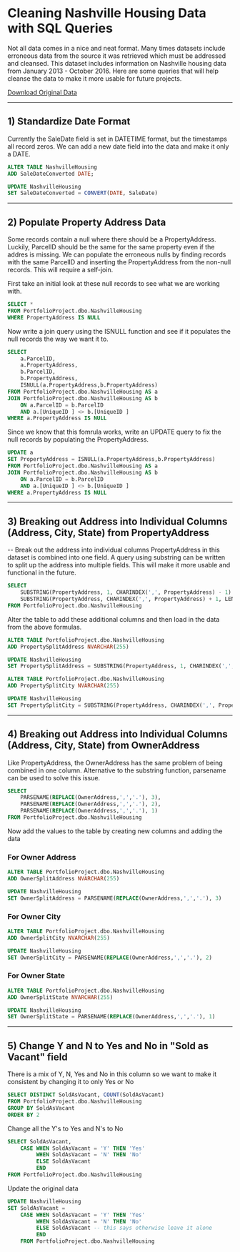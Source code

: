 # Cleaning Nashville Housing Data with SQL Queries

Not all data comes in a nice and neat format. Many times datasets include erroneous data from the source it was retrieved which must be addressed and cleansed.
This dataset includes information on Nashville housing data from January 2013 - October 2016. Here are some queries that will help cleanse the data to make it more usable for future projects.


<a href="https://github.com/ajmercado1229/Nashville_Housing/raw/main/Nashville%20Housing%20Data%20for%20Data%20Cleaning.xlsx">Download Original Data</a>

---

## 1) Standardize Date Format

Currently the SaleDate field is set in DATETIME format, but the timestamps all record zeros. We can add a new date field into the data and make it only a DATE.

```sql
ALTER TABLE NashvilleHousing
ADD SaleDateConverted DATE;

UPDATE NashvilleHousing
SET SaleDateConverted = CONVERT(DATE, SaleDate)
```

---

## 2) Populate Property Address Data

Some records contain a null where there should be a PropertyAddress. Luckily, ParcelID should be the same for the same property even if the addres is missing. We can populate the erroneous nulls by finding records with the same ParcelID and inserting the PropertyAddress from the non-null records. This will require a self-join.

First take an initial look at these null records to see what we are working with.

```sql
SELECT *
FROM PortfolioProject.dbo.NashvilleHousing
WHERE PropertyAddress IS NULL
```

Now write a join query using the ISNULL function and see if it populates the null records the way we want it to.

```sql
SELECT 
	a.ParcelID,
	a.PropertyAddress,
	b.ParcelID,
	b.PropertyAddress,
	ISNULL(a.PropertyAddress,b.PropertyAddress)
FROM PortfolioProject.dbo.NashvilleHousing AS a
JOIN PortfolioProject.dbo.NashvilleHousing AS b
	ON a.ParcelID = b.ParcelID
	AND a.[UniqueID ] <> b.[UniqueID ]
WHERE a.PropertyAddress IS NULL
```

Since we know that this fomrula works, write an UPDATE query to fix the null records by populating the PropertyAddress.

```sql
UPDATE a
SET PropertyAddress = ISNULL(a.PropertyAddress,b.PropertyAddress)
FROM PortfolioProject.dbo.NashvilleHousing AS a
JOIN PortfolioProject.dbo.NashvilleHousing AS b
	ON a.ParcelID = b.ParcelID
	AND a.[UniqueID ] <> b.[UniqueID ]
WHERE a.PropertyAddress IS NULL
```

---

## 3) Breaking out Address into Individual Columns (Address, City, State) from PropertyAddress

-- Break out the address into individual columns
PropertyAddress in this dataset is combined into one field. A query using substring can be written to split up the address into multiple fields. This will make it more usable and functional in the future.

```sql
SELECT
	SUBSTRING(PropertyAddress, 1, CHARINDEX(',', PropertyAddress) - 1) AS Address,
	SUBSTRING(PropertyAddress, CHARINDEX(',', PropertyAddress) + 1, LEN(PropertyAddress)) AS Address
FROM PortfolioProject.dbo.NashvilleHousing
```

Alter the table to add these additional columns and then load in the data from the above formulas.

```sql
ALTER TABLE PortfolioProject.dbo.NashvilleHousing
ADD PropertySplitAddress NVARCHAR(255)

UPDATE NashvilleHousing
SET PropertySplitAddress = SUBSTRING(PropertyAddress, 1, CHARINDEX(',', PropertyAddress) - 1)

ALTER TABLE PortfolioProject.dbo.NashvilleHousing
ADD PropertySplitCity NVARCHAR(255)

UPDATE NashvilleHousing
SET PropertySplitCity = SUBSTRING(PropertyAddress, CHARINDEX(',', PropertyAddress) + 1, LEN(PropertyAddress))
```

---

## 4) Breaking out Address into Individual Columns (Address, City, State) from OwnerAddress

Like PropertyAddress, the OwnerAddress has the same problem of being combined in one column. Alternative to the substring function, parsename can be used to solve this issue.

```sql
SELECT
	PARSENAME(REPLACE(OwnerAddress,',','.'), 3),
	PARSENAME(REPLACE(OwnerAddress,',','.'), 2),
	PARSENAME(REPLACE(OwnerAddress,',','.'), 1)
FROM PortfolioProject.dbo.NashvilleHousing
```

Now add the values to the table by creating new columns and adding the data

### For Owner Address

```sql
ALTER TABLE PortfolioProject.dbo.NashvilleHousing
ADD OwnerSplitAddress NVARCHAR(255)

UPDATE NashvilleHousing
SET OwnerSplitAddress = PARSENAME(REPLACE(OwnerAddress,',','.'), 3)
```

### For Owner City

```sql
ALTER TABLE PortfolioProject.dbo.NashvilleHousing
ADD OwnerSplitCity NVARCHAR(255)

UPDATE NashvilleHousing
SET OwnerSplitCity = PARSENAME(REPLACE(OwnerAddress,',','.'), 2)
```

### For Owner State

```sql
ALTER TABLE PortfolioProject.dbo.NashvilleHousing
ADD OwnerSplitState NVARCHAR(255)

UPDATE NashvilleHousing
SET OwnerSplitState = PARSENAME(REPLACE(OwnerAddress,',','.'), 1)
```

---

## 5) Change Y and N to Yes and No in "Sold as Vacant" field

There is a mix of Y, N, Yes and No in this column so we want to make it consistent by changing it to only Yes or No

```sql
SELECT DISTINCT SoldAsVacant, COUNT(SoldAsVacant)
FROM PortfolioProject.dbo.NashvilleHousing
GROUP BY SoldAsVacant
ORDER BY 2
```

Change all the Y's to Yes and N's to No

```sql
SELECT SoldAsVacant,
	CASE WHEN SoldAsVacant = 'Y' THEN 'Yes'
		 WHEN SoldAsVacant = 'N' THEN 'No'
		 ELSE SoldAsVacant
		 END
FROM PortfolioProject.dbo.NashvilleHousing
```

Update the original data

```sql
UPDATE NashvilleHousing
SET SoldAsVacant = 
	CASE WHEN SoldAsVacant = 'Y' THEN 'Yes'
		 WHEN SoldAsVacant = 'N' THEN 'No'
		 ELSE SoldAsVacant -- this says otherwise leave it alone
		 END
	FROM PortfolioProject.dbo.NashvilleHousing
  ```
